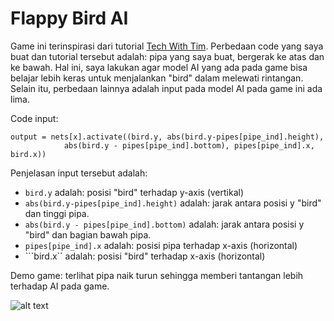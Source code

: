 # Flappy Bird AI

Game ini terinspirasi dari tutorial [Tech With Tim](https://www.youtube.com/watch?v=MMxFDaIOHsE&list=PLzMcBGfZo4-lwGZWXz5Qgta_YNX3_vLS2&ab_channel=TechWithTim). Perbedaan code yang saya buat dan tutorial tersebut adalah: pipa yang saya buat, bergerak ke atas dan ke bawah. Hal ini, saya lakukan agar model AI yang ada pada game bisa belajar lebih keras untuk menjalankan "bird" dalam melewati rintangan. Selain itu, perbedaan lainnya adalah input pada model AI pada game ini ada lima.

Code input: 

```
output = nets[x].activate((bird.y, abs(bird.y-pipes[pipe_ind].height), 
			abs(bird.y - pipes[pipe_ind].bottom), pipes[pipe_ind].x, bird.x))
```

Penjelasan input tersebut adalah: 

- ```bird.y``` adalah: posisi "bird" terhadap y-axis (vertikal)
- ```abs(bird.y-pipes[pipe_ind].height)``` adalah: jarak antara posisi y "bird" dan tinggi pipa.
- ```abs(bird.y - pipes[pipe_ind].bottom)``` adalah: jarak antara posisi y "bird" dan bagian bawah pipa.
- ```pipes[pipe_ind].x``` adalah: posisi pipa terhadap x-axis (horizontal)
- ```bird.x`` adalah: posisi "bird" terhadap x-axis (horizontal)


Demo game: terlihat pipa naik turun sehingga memberi tantangan lebih terhadap AI pada game.

![alt text](https://github.com/mufis-coder/M-DataScience-FlappyBirdAI/blob/main/doc/demo-game.gif) <br />